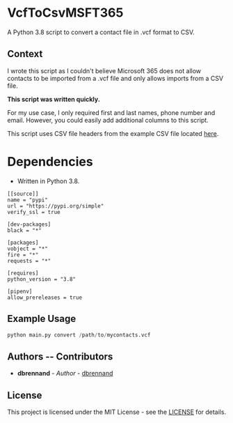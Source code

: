 # VcfToCsvMSFT365
A Python 3.8 script to convert a contact file in .vcf format to CSV.

## Context

I wrote this script as I couldn't believe Microsoft 365 does not allow contacts to be imported from a .vcf file and only allows imports from a CSV file.

**This script was written quickly.**

For my use case, I only required first and last names, phone number and email. However, you could easily add additional columns to this script.

This script uses CSV file headers from the example CSV file located [here](https://support.office.com/en-gb/article/create-or-edit-csv-files-to-import-into-outlook-4518d70d-8fe9-46ad-94fa-1494247193c7).

# Dependencies
* Written in Python 3.8.

```
[[source]]
name = "pypi"
url = "https://pypi.org/simple"
verify_ssl = true

[dev-packages]
black = "*"

[packages]
vobject = "*"
fire = "*"
requests = "*"

[requires]
python_version = "3.8"

[pipenv]
allow_prereleases = true

```

## Example Usage
```python
python main.py convert /path/to/mycontacts.vcf
```

## Authors -- Contributors

* **dbrennand** - *Author* - [dbrennand](https://github.com/dbrennand)

## License
This project is licensed under the MIT License - see the [LICENSE](LICENSE) for details.

